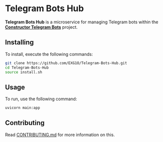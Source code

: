 # Telegram Bots Hub
**Telegram Bots Hub** is a microservice for managing Telegram bots within the [**Constructor Telegram Bots**](https://constructor.exg1o.org/) project.

## Installing
To install, execute the following commands:
```bash
git clone https://github.com/EXG1O/Telegram-Bots-Hub.git
cd Telegram-Bots-Hub
source install.sh
```

## Usage
To run, use the following command:
```bash
uvicorn main:app
```

## Contributing
Read [CONTRIBUTING.md](CONTRIBUTING.md) for more information on this.
